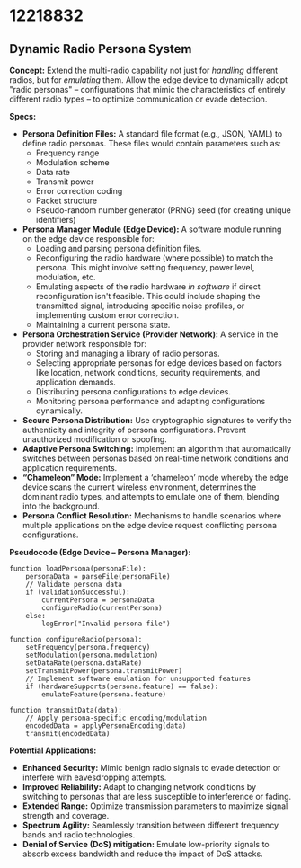 # 12218832

## Dynamic Radio Persona System

**Concept:** Extend the multi-radio capability not just for *handling* different radios, but for *emulating* them. Allow the edge device to dynamically adopt "radio personas" – configurations that mimic the characteristics of entirely different radio types – to optimize communication or evade detection.

**Specs:**

*   **Persona Definition Files:** A standard file format (e.g., JSON, YAML) to define radio personas. These files would contain parameters such as:
    *   Frequency range
    *   Modulation scheme
    *   Data rate
    *   Transmit power
    *   Error correction coding
    *   Packet structure
    *   Pseudo-random number generator (PRNG) seed (for creating unique identifiers)
*   **Persona Manager Module (Edge Device):** A software module running on the edge device responsible for:
    *   Loading and parsing persona definition files.
    *   Reconfiguring the radio hardware (where possible) to match the persona. This might involve setting frequency, power level, modulation, etc.
    *   Emulating aspects of the radio hardware *in software* if direct reconfiguration isn't feasible. This could include shaping the transmitted signal, introducing specific noise profiles, or implementing custom error correction.
    *   Maintaining a current persona state.
*   **Persona Orchestration Service (Provider Network):**  A service in the provider network responsible for:
    *   Storing and managing a library of radio personas.
    *   Selecting appropriate personas for edge devices based on factors like location, network conditions, security requirements, and application demands.
    *   Distributing persona configurations to edge devices.
    *   Monitoring persona performance and adapting configurations dynamically.
*   **Secure Persona Distribution:**  Use cryptographic signatures to verify the authenticity and integrity of persona configurations.  Prevent unauthorized modification or spoofing.
*   **Adaptive Persona Switching:**  Implement an algorithm that automatically switches between personas based on real-time network conditions and application requirements.
*   **“Chameleon” Mode:** Implement a ‘chameleon’ mode whereby the edge device scans the current wireless environment, determines the dominant radio types, and attempts to emulate one of them, blending into the background.
*   **Persona Conflict Resolution:** Mechanisms to handle scenarios where multiple applications on the edge device request conflicting persona configurations.

**Pseudocode (Edge Device – Persona Manager):**

```
function loadPersona(personaFile):
    personaData = parseFile(personaFile)
    // Validate persona data
    if (validationSuccessful):
        currentPersona = personaData
        configureRadio(currentPersona)
    else:
        logError("Invalid persona file")

function configureRadio(persona):
    setFrequency(persona.frequency)
    setModulation(persona.modulation)
    setDataRate(persona.dataRate)
    setTransmitPower(persona.transmitPower)
    // Implement software emulation for unsupported features
    if (hardwareSupports(persona.feature) == false):
        emulateFeature(persona.feature)

function transmitData(data):
    // Apply persona-specific encoding/modulation
    encodedData = applyPersonaEncoding(data)
    transmit(encodedData)
```

**Potential Applications:**

*   **Enhanced Security:** Mimic benign radio signals to evade detection or interfere with eavesdropping attempts.
*   **Improved Reliability:** Adapt to changing network conditions by switching to personas that are less susceptible to interference or fading.
*   **Extended Range:** Optimize transmission parameters to maximize signal strength and coverage.
*   **Spectrum Agility:** Seamlessly transition between different frequency bands and radio technologies.
*   **Denial of Service (DoS) mitigation:** Emulate low-priority signals to absorb excess bandwidth and reduce the impact of DoS attacks.